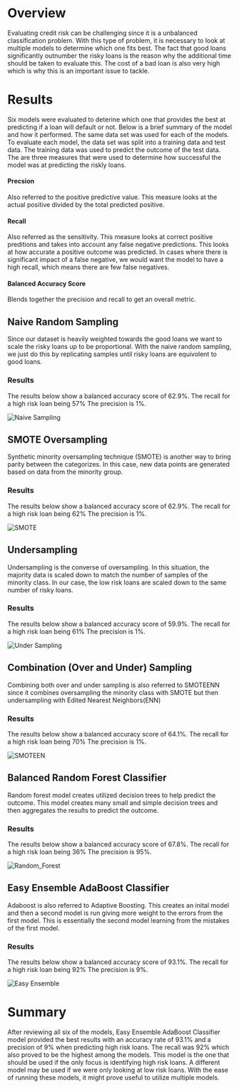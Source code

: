 # Overview
Evaluating credit risk can be challenging since it is a unbalanced classification problem. With this type of problem, it is necessary to look at multiple models to determine which one fits best. The fact that good loans significantly outnumber the risky loans is the reason why the additional time should be taken to evaluate this. The cost of a bad loan is also very high which is why this is an important issue to tackle.

# Results
Six models were evaluated to deterine which one that provides the best at predicting if a loan will default or not. Below is a brief summary of the model and how it performed. The same data set was used for each of the models. To evaluate each model, the data set was split into a training data and test data. The training data was used to predict the outcome of the test data. The are three measures that were used to determine how successful the model was at predicting the riskly loans.


#### Precsion
Also referred to the positive predictive value. This measure looks at the actual positive divided by the total predicted positive.

#### Recall
Also referred as the sensitivity. This measure looks at correct positive preditions and takes into account any false negative predictions. This looks at how accurate a positive outcome was predicted. In cases where there is significant impact of a false negative, we would want the model to have a high recall, which means there are few false negatives.

#### Balanced Accuracy Score
Blends together the precision and recall to get an overall metric.

## Naive Random Sampling
Since our dataset is heavily weighted towards the good loans we want to scale the risky loans up to be proportional. With the naive random sampling, we just do this by replicating samples until risky loans are equivolent to good loans.
### Results
The results below show a balanced accuracy score of 62.9%.
The recall for a high risk loan being 57%
The precision is 1%.

![Naive Sampling](../main/Resources/naive_sampling.png)

## SMOTE Oversampling
Synthetic minority oversampling technique (SMOTE) is another way to bring parity between the categorizes. In this case, new data points are generated based on data from the minority group.
### Results
The results below show a balanced accuracy score of 62.9%.
The recall for a high risk loan being 62%
The precision is 1%.

![SMOTE](../main/Resources/smote.png)

## Undersampling
Undersampling is the converse of oversampling. In this situation, the majority data is scaled down to match the number of samples of the minority class. In our case, the low risk loans are scaled down to the same number of risky loans.
### Results
The results below show a balanced accuracy score of 59.9%.
The recall for a high risk loan being 61%
The precision is 1%.

![Under Sampling](../main/Resources/under_sampling.png)

## Combination (Over and Under) Sampling 
Combining both over and under sampling is also referred to SMOTEENN since it combines oversampling the minority class with SMOTE but then undersampling with Edited Nearest Neighbors(ENN)
### Results
The results below show a balanced accuracy score of 64.1%.
The recall for a high risk loan being 70%
The precision is 1%.

![SMOTEEN](../main/Resources/smoteenn.png)

## Balanced Random Forest Classifier
Random forest model creates utilized decision trees to help predict the outcome. This model creates many small and simple decision trees and then aggregates the results to predict the outcome. 
### Results
The results below show a balanced accuracy score of 67.8%.
The recall for a high risk loan being 36%
The precision is 95%.

![Random_Forest](../main/Resources/random_forest.png)

## Easy Ensemble AdaBoost Classifier 
Adaboost is also referred to Adaptive Boosting. This creates an inital model and then a second model is run giving more weight to the errors from the first model. This is essentially the second model learning from the mistakes of the first model.
### Results
The results below show a balanced accuracy score of 93.1%.
The recall for a high risk loan being 92%
The precision is 9%.

![Easy Ensemble](../main/Resources/easy_ensemble.png)

# Summary
After reviewing all six of the models, Easy Ensemble AdaBoost Classifier model provided the best results with an accuracy rate of 93.1% and a precision of 9% when predicting high risk loans. The recall was 92% which also proved to be the highest among the models. This model is the one that should be used if the only focus is identifying high risk loans. A different model may be used if we were only looking at low risk loans. With the ease of running these models, it might prove useful to utilize multiple models.
